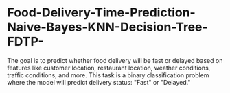 # Food-Delivery-Time-Prediction-Naive-Bayes-KNN-Decision-Tree-FDTP-
 The goal is to predict whether food delivery will be fast or delayed based on features like customer location, restaurant location, weather conditions, traffic conditions, and more. This task is a binary classification problem where the model will predict delivery status: "Fast" or "Delayed."
